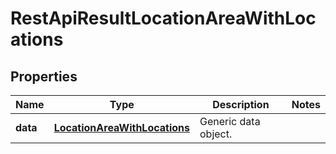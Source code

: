 
# RestApiResultLocationAreaWithLocations

## Properties
Name | Type | Description | Notes
------------ | ------------- | ------------- | -------------
**data** | [**LocationAreaWithLocations**](LocationAreaWithLocations.md) | Generic data object. | 




